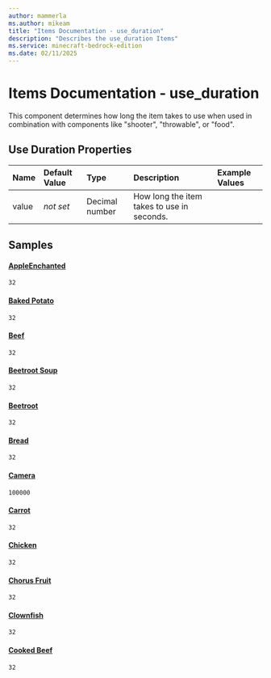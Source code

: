 ```yaml
---
author: mammerla
ms.author: mikeam
title: "Items Documentation - use_duration"
description: "Describes the use_duration Items"
ms.service: minecraft-bedrock-edition
ms.date: 02/11/2025 
---
```


# Items Documentation - use_duration

This component determines how long the item takes to use when used in combination with components like "shooter", "throwable", or "food".


## Use Duration Properties

|Name       |Default Value |Type |Description |Example Values |
|:----------|:-------------|:----|:-----------|:------------- |
| value | *not set* | Decimal number | How long the item takes to use in seconds. |  | 

## Samples

#### [AppleEnchanted](https://github.com/Mojang/bedrock-samples/tree/preview/behavior_pack/items/appleEnchanted.json)


`32`

#### [Baked Potato](https://github.com/Mojang/bedrock-samples/tree/preview/behavior_pack/items/baked_potato.json)


`32`

#### [Beef](https://github.com/Mojang/bedrock-samples/tree/preview/behavior_pack/items/beef.json)


`32`

#### [Beetroot Soup](https://github.com/Mojang/bedrock-samples/tree/preview/behavior_pack/items/beetroot_soup.json)


`32`

#### [Beetroot](https://github.com/Mojang/bedrock-samples/tree/preview/behavior_pack/items/beetroot.json)


`32`

#### [Bread](https://github.com/Mojang/bedrock-samples/tree/preview/behavior_pack/items/bread.json)


`32`

#### [Camera](https://github.com/Mojang/bedrock-samples/tree/preview/behavior_pack/items/camera.json)


`100000`

#### [Carrot](https://github.com/Mojang/bedrock-samples/tree/preview/behavior_pack/items/carrot.json)


`32`

#### [Chicken](https://github.com/Mojang/bedrock-samples/tree/preview/behavior_pack/items/chicken.json)


`32`

#### [Chorus Fruit](https://github.com/Mojang/bedrock-samples/tree/preview/behavior_pack/items/chorus_fruit.json)


`32`

#### [Clownfish](https://github.com/Mojang/bedrock-samples/tree/preview/behavior_pack/items/clownfish.json)


`32`

#### [Cooked Beef](https://github.com/Mojang/bedrock-samples/tree/preview/behavior_pack/items/cooked_beef.json)


`32`
